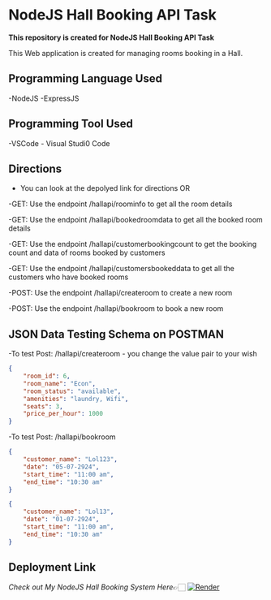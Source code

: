 # NodeJS Hall Booking API Task

**This repository is created for NodeJS Hall Booking API Task** 

This Web application is created for managing rooms booking  in a Hall.

## Programming Language Used

-NodeJS
-ExpressJS

## Programming Tool Used
-VSCode - Visual Studi0 Code

## Directions

- You can look at the depolyed link for directions OR

-GET: Use the endpoint /hallapi/roominfo to get all the room details

-GET: Use the endpoint /hallapi/bookedroomdata to get all the booked room details

-GET: Use the endpoint /hallapi/customerbookingcount to get the booking count and data of rooms booked by customers

-GET: Use the endpoint /hallapi/customersbookeddata to get all the customers who have booked rooms

-POST: Use the endpoint /hallapi/createroom to create a new room

-POST: Use the endpoint /hallapi/bookroom to book a new room


## JSON Data Testing Schema on POSTMAN

-To test Post: /hallapi/createroom - you change the value pair to your wish

```json
{
    "room_id": 6,
    "room_name": "Econ",
    "room_status": "available",
    "amenities": "laundry, Wifi",
    "seats": 3,
    "price_per_hour": 1000
}
```

-To test Post: /hallapi/bookroom

```json
{
    "customer_name": "Lol123",
    "date": "05-07-2924",
    "start_time": "11:00 am",
    "end_time": "10:30 am"
}

{
    "customer_name": "Lol13",
    "date": "01-07-2924",
    "start_time": "11:00 am",
    "end_time": "10:30 am"
}
```

## Deployment Link

*Check out My NodeJS Hall Booking System Here*👉🏻 [![Render](https://img.shields.io/badge/Render-%46E3B7.svg?style=for-the-badge&logo=render&logoColor=white)](https://hall-booking-1fmv.onrender.com/)
